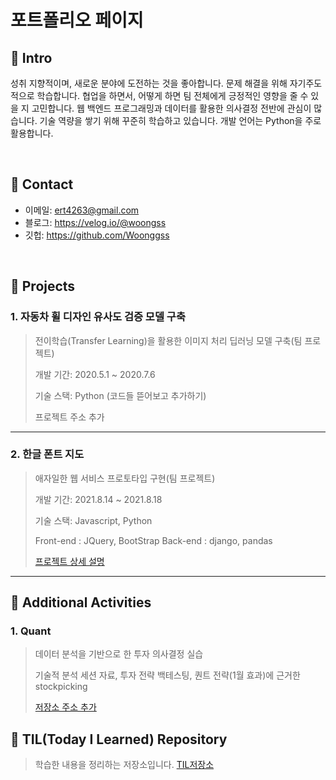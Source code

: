 # 포트폴리오 페이지


## :pushpin: Intro
성취 지향적이며, 새로운 분야에 도전하는 것을 좋아합니다. 문제 해결을 위해 자기주도적으로 학습합니다. 협업을 하면서, 어떻게 하면 팀 전체에게 긍정적인 영향을 줄 수 있을 지 고민합니다. 웹 백엔드 프로그래밍과 데이터를 활용한 의사결정 전반에 관심이 많습니다. 기술 역량을 쌓기 위해 꾸준히 학습하고 있습니다. 개발 언어는 Python을 주로 활용합니다. 

</br>

## :pushpin: Contact
- 이메일: ert4263@gmail.com
- 블로그: https://velog.io/@woongss
- 깃헙: https://github.com/Woonggss

</br>

## :pushpin: Projects
### 1. 자동차 휠 디자인 유사도 검증 모델 구축
>전이학습(Transfer Learning)을 활용한 이미지 처리 딥러닝 모델 구축(팀 프로젝트)
>
>개발 기간: 2020.5.1 ~ 2020.7.6
>  
>기술 스택: Python
>(코드들 뜯어보고 추가하기)  
>  
>  
>프로젝트 주소 추가

---

### 2. 한글 폰트 지도
>애자일한 웹 서비스 프로토타입 구현(팀 프로젝트) 
>
>개발 기간: 2021.8.14 ~ 2021.8.18  
>  
>기술 스택: Javascript, Python
>
>Front-end : JQuery, BootStrap
>Back-end : django, pandas
>
>
>[프로젝트 상세 설명](https://github.com/Woonggss/Hangeul_Font_Map_for_portfolio)

---

## :pushpin: Additional Activities

### 1. Quant
>데이터 분석을 기반으로 한 투자 의사결정 실습
>
>기술적 분석 세션 자료, 투자 전략 백테스팅, 퀀트 전략(1월 효과)에 근거한 stockpicking
>
>[저장소 주소 추가](https://github.com/Woonggss/Quant)

## :pushpin: TIL(Today I Learned) Repository
> 학습한 내용을 정리하는 저장소입니다.
> [TIL저장소](https://github.com/Woonggss/TIL)
